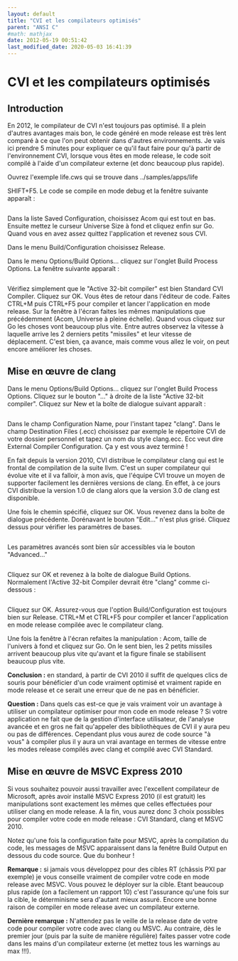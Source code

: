 ```yaml
---
layout: default
title: "CVI et les compilateurs optimisés"
parent: "ANSI C"
#math: mathjax
date: 2012-05-19 00:51:42
last_modified_date: 2020-05-03 16:41:39
---
```


# CVI et les compilateurs optimisés

## Introduction

En 2012, le compilateur de CVI n'est toujours pas optimisé. Il a plein d'autres avantages mais bon, le code généré en mode release est très lent comparé à ce que l'on peut obtenir dans d'autres environnements. Je vais ici prendre 5 minutes pour expliquer ce qu'il faut faire pour qu'à partir de l'environnement CVI, lorsque vous êtes en mode release, le code soit compilé à l'aide d'un compilateur externe (et donc beaucoup plus rapide).

Ouvrez l'exemple life.cws qui se trouve dans ../samples/apps/life

SHIFT+F5. Le code se compile en mode debug et la fenêtre suivante apparaît :

<div align="center">
<img src="./assets/life1.webp" alt="" loading="lazy"/>
</div>


Dans la liste Saved Configuration, choisissez Acom qui est tout en bas. Ensuite mettez le curseur Universe Size à fond et cliquez enfin sur Go. Quand vous en avez assez quittez l'application et revenez sous CVI.

Dans le menu Build/Configuration choisissez Release.

Dans le menu Options/Build Options... cliquez sur l'onglet Build Process Options. La fenêtre suivante apparaît :

<div align="center">
<img src="./assets/BuildOptions.webp" alt="" loading="lazy"/>
</div>


Vérifiez simplement que le "Active 32-bit compiler" est bien Standard CVI Compiler. Cliquez sur OK. Vous êtes de retour dans l'éditeur de code. Faites CTRL+M puis CTRL+F5 pour compiler et lancer l'application en mode release. Sur la fenêtre à l'écran faites les mêmes manipulations que précédemment (Acom, Universe à pleine échelle). Quand vous cliquez sur Go les choses vont beaucoup plus vite. Entre autres observez la vitesse à laquelle arrive les 2 derniers petits "missiles" et leur vitesse de déplacement. C'est bien, ça avance, mais comme vous allez le voir, on peut encore améliorer les choses.

## Mise en œuvre de clang

Dans le menu Options/Build Options... cliquez sur l'onglet Build Process Options. Cliquez sur le bouton "..." à droite de la liste "Active 32-bit compiler". Cliquez sur New et la boîte de dialogue suivant apparaît :

<div align="center">
<img src="./assets/newconf.webp" alt="" loading="lazy"/>
</div>


Dans le champ Configuration Name, pour l'instant tapez "clang". Dans le champ Destination Files (.ecc) choisissez par exemple le répertoire CVI de votre dossier personnel et tapez un nom du style clang.ecc. Ecc veut dire External Compiler Configuration. Ça y est vous avez terminé !

En fait depuis la version 2010, CVI distribue le compilateur clang qui est le frontal de compilation de la suite llvm. C'est un super compilateur qui évolue vite et il va falloir, à mon avis, que l'équipe CVI trouve un moyen de supporter facilement les dernières versions de clang. En effet, à ce jours CVI distribue la version 1.0 de clang alors que la version 3.0 de clang est disponible.

Une fois le chemin spécifié, cliquez sur OK. Vous revenez dans la boîte de dialogue précédente. Dorénavant le bouton "Edit..." n'est plus grisé. Cliquez dessus pour vérifier les paramètres de bases.

<div align="center">
<img src="./assets/setup.webp" alt="" loading="lazy"/>
</div>


Les paramètres avancés sont bien sûr accessibles via le bouton "Advanced..."

<div align="center">
<img src="./assets/advanced.webp" alt="" loading="lazy"/>
</div>


Cliquez sur OK et revenez à la boîte de dialogue Build Options. Normalement l'Active 32-bit Compiler devrait être "clang" comme ci-dessous :

<div align="center">
<img src="./assets/clang.webp" alt="" loading="lazy"/>
</div>


Cliquez sur OK. Assurez-vous que l'option Build/Configuration est toujours bien sur Release. CTRL+M et CTRL+F5 pour compiler et lancer l'application en mode release compilée avec le compilateur clang.

Une fois la fenêtre à l'écran refaites la manipulation : Acom, taille de l'univers à fond et cliquez sur Go. On le sent bien, les 2 petits missiles arrivent beaucoup plus vite qu'avant et la figure finale se stabilisent beaucoup plus vite.

**Conclusion :** en standard, à partir de CVI 2010 il suffit de quelques clics de souris pour bénéficier d'un code vraiment optimisé et vraiment rapide en mode release et ce serait une erreur que de ne pas en bénéficier.

**Question :** Dans quels cas est-ce que je vais vraiment voir un avantage à utiliser un compilateur optimiser pour mon code en mode release ? Si votre application ne fait que de la gestion d'interface utilisateur, de l'analyse avancée et en gros ne fait qu'appeler des bibliothèques de CVI il y aura peu ou pas de différences. Cependant plus vous aurez de code source "à vous" à compiler plus il y aura un vrai avantage en termes de vitesse entre les modes release compilés avec clang et compilé avec CVI Standard.





## Mise en œuvre de MSVC Express 2010

Si vous souhaitez pouvoir aussi travailler avec l'excellent compilateur de Microsoft, après avoir installé MSVC Express 2010 (il est gratuit) les manipulations sont exactement les mêmes que celles effectuées pour utiliser clang en mode release. A la fin, vous aurez donc 3 choix possibles pour compiler votre code en mode release : CVI Standard, clang et MSVC 2010.

Notez qu'une fois la configuration faite pour MSVC, après la compilation du code, les messages de MSVC apparaissent dans la fenêtre Build Output en dessous du code source. Que du bonheur !

**Remarque :** si jamais vous développez pour des cibles RT (châssis PXI par exemple) je vous conseille vraiment de compiler votre code en mode release avec MSVC. Vous pouvez le déployer sur la cible. Etant beaucoup plus rapide (on a facilement un rapport 10) c'est l'assurance qu'une fois sur la cible, le déterminisme sera d'autant mieux assuré. Encore une bonne raison de compiler en mode release avec un compilateur externe.

**Dernière remarque :** N'attendez pas le veille de la release date de votre code pour compiler votre code avec clang ou MSVC. Au contraire, dès le premier jour (puis par la suite de manière régulière) faites passer votre code dans les mains d'un compilateur externe (et mettez tous les warnings au max !!!).

